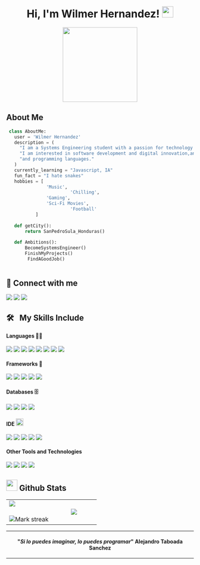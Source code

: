 
<h1 align="center">
    Hi, I'm Wilmer Hernandez!
    <a href="https://github.com/WilmerH1506" target="_self">
        <img src="https://media.giphy.com/media/hvRJCLFzcasrR4ia7z/giphy.gif" width="30">
    </a>
</h1>

<div align="center">
        <img src="https://media2.giphy.com/media/v1.Y2lkPTc5MGI3NjExYmRsZHl6OHk5YzhnZ2o2cHcxbDRzb3NyYzY4ODlrbGE3NWZmdmVyYiZlcD12MV9pbnRlcm5hbF9naWZfYnlfaWQmY3Q9Zw/qgQUggAC3Pfv687qPC/giphy.webp" width="200",>     
</div>


## About Me

 ```python
  class AboutMe:
    user = 'Wilmer Hernandez'
    description = (
      "I am a Systems Engineering student with a passion for technology and problem solving.",
      "I am interested in software development and digital innovation,and I am always looking to learn new tools",
      "and programming languages."
    )
    currently_learning = "Javascript, IA"
    fun_fact = "I hate snakes"
	hobbies = [
				'Music',
                         'Chilling',
			 	'Gaming',
				'Sci-Fi Movies',
                         'Football'
			]
	
	def getCity():
		return SanPedroSula_Honduras()
	
	def Ambitions():
		BecomeSystemsEngineer()
		FinishMyProjects()
         FindAGoodJob()
	
 ```
## 🤝 Connect with me
<p align="left">
	<a href="mailto:wilmerhy2005@gmail.com"><img img src="https://img.shields.io/badge/Gmail-D14836?style=for-the-badge&logo=gmail&logoColor=white"/></a>
	<a href="https://github.com/WilmerH1506"><img src="https://img.shields.io/badge/github-%23121011.svg?style=for-the-badge&logo=github&logoColor=white"/></a>
	<a href="https://www.instagram.com/wy_hernandezr/"><img src="https://img.shields.io/badge/Instagram-%23E4405F.svg?style=for-the-badge&logo=Instagram&logoColor=white"/></a>
</p>

##  🛠 &nbsp; My Skills Include

<h4> Languages  👨‍💻</h4>
<span> 
  <img src="https://img.shields.io/badge/HTML5-E34F26?style=for-the-badge&logo=html5&logoColor=white">
  <img src="https://img.shields.io/badge/CSS3-1572B6?style=for-the-badge&logo=css3&logoColor=white">
  <img src="https://img.shields.io/badge/JavaScript-F7DF1E?style=for-the-badge&logo=javascript&logoColor=black">
  <img src="https://img.shields.io/badge/java-%23ED8B00.svg?style=for-the-badge&logo=openjdk&logoColor=white">
  <img src="https://img.shields.io/badge/c%23-%23239120.svg?style=for-the-badge&logo=csharp&logoColor=white">
  <img src = "https://img.shields.io/badge/c++-%2300599C.svg?style=for-the-badge&logo=c%2B%2B&logoColor=white">
  <img src = "https://img.shields.io/badge/dart-%230175C2.svg?style=for-the-badge&logo=dart&logoColor=white">
  <img src = "https://img.shields.io/badge/python-3670A0?style=for-the-badge&logo=python&logoColor=ffdd54">
</span>

<h4> Frameworks 🧰</h4>
<span>
  <img src="https://img.shields.io/badge/.NET-5C2D91?style=for-the-badge&logo=.net&logoColor=white">
  <img src = "https://img.shields.io/badge/Flutter-%2302569B.svg?style=for-the-badge&logo=Flutter&logoColor=white">
  <img src = "https://img.shields.io/badge/node.js-6DA55F?style=for-the-badge&logo=node.js&logoColor=white">
  <img src = "https://img.shields.io/badge/react-%2320232a.svg?style=for-the-badge&logo=react&logoColor=%2361DAFB">
  <img src = "https://img.shields.io/badge/vuejs-%2335495e.svg?style=for-the-badge&logo=vuedotjs&logoColor=%234FC08D">
</span>

<h4> Databases 🗄️</h4>
<span>
  <img src="https://img.shields.io/badge/MySQL-00000F?style=for-the-badge&logo=mysql&logoColor=white">
  <img src = "https://img.shields.io/badge/firebase-a08021?style=for-the-badge&logo=firebase&logoColor=ffcd34">
  <img src = "https://img.shields.io/badge/MongoDB-%234ea94b.svg?style=for-the-badge&logo=mongodb&logoColor=white">
  <img src = "https://img.shields.io/badge/Microsoft%20SQL%20Server-CC2927?style=for-the-badge&logo=microsoft%20sql%20server&logoColor=white">
</span>

<h4> IDE <img src = "https://github.com/7oSkaaa/7oSkaaa/blob/main/Images/IDEs.gif?raw=true" width = 20px>  </h4>
<span>
<img src="https://img.shields.io/badge/Android_Studio-3DDC84?style=for-the-badge&logo=android-studio&logoColor=white">
<img src="https://img.shields.io/badge/Visual_Studio_Code-0078D4?style=for-the-badge&logo=visual%20studio%20code&logoColor=white">
<img src = "https://img.shields.io/badge/pycharm-143?style=for-the-badge&logo=pycharm&logoColor=black&color=black&labelColor=green">
<img src = "https://img.shields.io/badge/Visual%20Studio-5C2D91.svg?style=for-the-badge&logo=visual-studio&logoColor=white">
<img src = "https://img.shields.io/badge/NetBeansIDE-1B6AC6.svg?style=for-the-badge&logo=apache-netbeans-ide&logoColor=white">

<h4> Other Tools and Technologies </h4>
<span>
  <img src="https://img.shields.io/badge/Git-F05032?style=for-the-badge&logo=git&logoColor=white">
  <img src="https://img.shields.io/badge/vercel-%23000000.svg?style=for-the-badge&logo=vercel&logoColor=white">
  <img src = "https://img.shields.io/badge/netlify-%23000000.svg?style=for-the-badge&logo=netlify&logoColor=#00C7B7">
  <img src = "https://img.shields.io/badge/github-%23121011.svg?style=for-the-badge&logo=github&logoColor=white">

</span>


## <picture> <img src = "https://github.com/7oSkaaa/7oSkaaa/blob/main/Images/Statistics.gif?raw=true" width = 30px>  </picture> Github Stats

<p align="center">
<table align="center">
<tr border="none">
<td width="50%" align="center">
  <img  align="left"  src="https://github-readme-stats.vercel.app/api?username=WilmerH1506&theme=dark&show_icons=true&count_private=true" />
  <br></br>
  <img  title="🔥 Get streak stats for your profile at git.io/streak-stats" alt="Mark streak" src="https://github-readme-streak-stats.herokuapp.com/?user=WilmerH1506&theme=dark&hide_border=false" /> 
</td>


<td width="50%" align="center">

  <img  align="center"  src="https://github-readme-stats.anuraghazra1.vercel.app/api/top-langs/?username=WilmerH1506&theme=dark&hide_border=false&no-bg=true&no-frame=true&langs_count=7"/>

  </td>
</tr>
</table>


<hr>
<span align="center">
  <span>
    <h4 align="center">"<em>Si lo puedes imaginar, lo puedes programar</em>"
      <span align="center">Alejandro Taboada Sanchez</span>
    </h4>
</span>
<hr>
